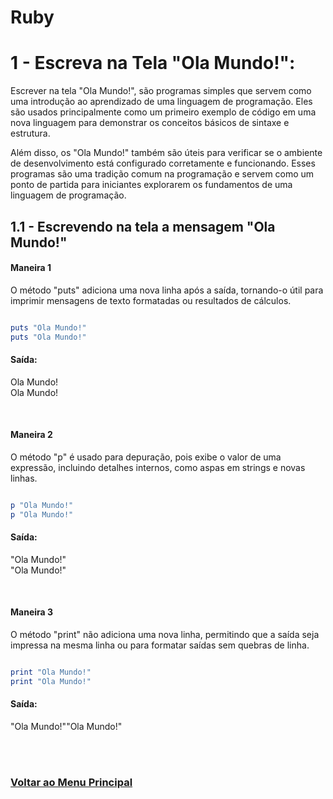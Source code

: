 # Ruby

# 1 - Escreva na Tela "Ola Mundo!":

Escrever na tela "Ola Mundo!", são programas simples que servem como uma introdução ao aprendizado de uma linguagem de programação. Eles são usados principalmente como um primeiro exemplo de código em uma nova linguagem para demonstrar os conceitos básicos de sintaxe e estrutura.

Além disso, os "Ola Mundo!" também são úteis para verificar se o ambiente de desenvolvimento está configurado corretamente e funcionando. Esses programas são uma tradição comum na programação e servem como um ponto de partida para iniciantes explorarem os fundamentos de uma linguagem de programação.

## 1.1 - Escrevendo na tela a mensagem "Ola Mundo!"

#### Maneira 1

O método "puts" adiciona uma nova linha após a saída, tornando-o útil para imprimir mensagens de texto formatadas ou resultados de cálculos.

```Ruby

puts "Ola Mundo!"
puts "Ola Mundo!"

```
#### Saída:
Ola Mundo!<br>
Ola Mundo!

<br>

#### Maneira 2

O método "p" é usado para depuração, pois exibe o valor de uma expressão, incluindo detalhes internos, como aspas em strings e novas linhas.

```Ruby

p "Ola Mundo!"
p "Ola Mundo!"

```
#### Saída:
"Ola Mundo!"<br>
"Ola Mundo!"

<br>

#### Maneira 3

O método "print" não adiciona uma nova linha, permitindo que a saída seja impressa na mesma linha ou para formatar saídas sem quebras de linha.

```Ruby

print "Ola Mundo!"
print "Ola Mundo!"

```
#### Saída:
"Ola Mundo!""Ola Mundo!"


<br><br>

### [Voltar ao Menu Principal](../Ola-Mundo.md)